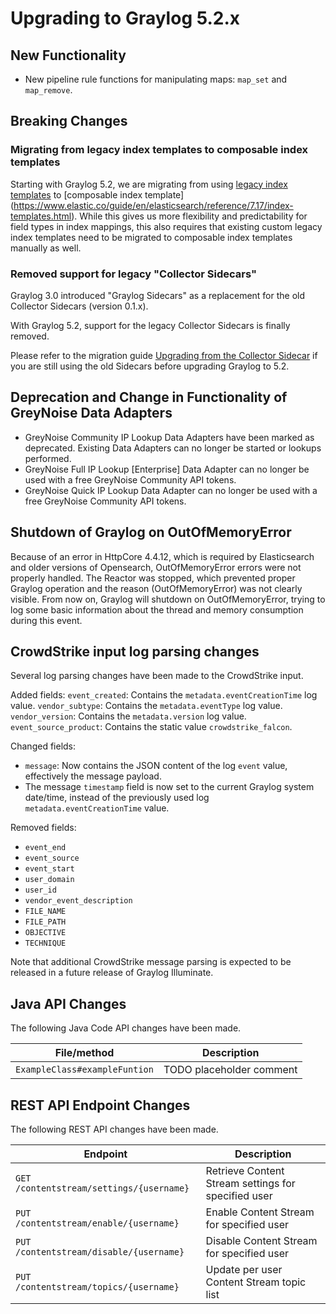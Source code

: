 Upgrading to Graylog 5.2.x
==========================

## New Functionality

- New pipeline rule functions for manipulating maps: `map_set` and `map_remove`.

## Breaking Changes

### Migrating from legacy index templates to composable index templates

Starting with Graylog 5.2, we are migrating from using [legacy index templates](https://www.elastic.co/guide/en/elasticsearch/reference/7.17/indices-templates-v1.html) to [composable index template]
(https://www.elastic.co/guide/en/elasticsearch/reference/7.17/index-templates.html). While this gives us more flexibility and predictability for field types in index mappings, this also requires that existing custom legacy index templates need to be migrated to composable index templates manually as well.

### Removed support for legacy "Collector Sidecars"

Graylog 3.0 introduced "Graylog Sidecars" as a replacement for the old Collector Sidecars (version 0.1.x).

With Graylog 5.2, support for the legacy Collector Sidecars is finally removed.

Please refer to the migration guide [Upgrading from the Collector Sidecar](https://archivedocs.graylog.org/en/3.3/pages/sidecar.html#upgrading-from-the-collector-sidecar) if you are still using the old Sidecars before upgrading Graylog to 5.2.

## Deprecation and Change in Functionality of GreyNoise Data Adapters

- GreyNoise Community IP Lookup Data Adapters have been marked as deprecated. Existing Data Adapters can no longer be
  started or lookups performed.
- GreyNoise Full IP Lookup [Enterprise] Data Adapter can no longer be used with a free GreyNoise Community API tokens.
- GreyNoise Quick IP Lookup Data Adapter can no longer be used with a free GreyNoise Community API tokens.

## Shutdown of Graylog on OutOfMemoryError
Because of an error in HttpCore 4.4.12, which is required by Elasticsearch and older versions of Opensearch, OutOfMemoryError errors were not properly handled.
The Reactor was stopped, which prevented proper Graylog operation and the reason (OutOfMemoryError) was not clearly visible.
From now on, Graylog will shutdown on OutOfMemoryError, trying to log some basic information about the thread and memory consumption during this event.

## CrowdStrike input log parsing changes

Several log parsing changes have been made to the CrowdStrike input.

Added fields:
`event_created`: Contains the `metadata.eventCreationTime` log value.
`vendor_subtype`: Contains the `metadata.eventType` log value.
`vendor_version`: Contains the `metadata.version` log value.
`event_source_product`: Contains the static value `crowdstrike_falcon`.

Changed fields:
- `message`: Now contains the JSON content of the log `event` value, effectively the message payload.
- The message `timestamp` field is now set to the current Graylog system date/time, instead of the previously used log `metadata.eventCreationTime` value.

Removed fields:
- `event_end`
- `event_source`
- `event_start`
- `user_domain`
- `user_id`
- `vendor_event_description`
- `FILE_NAME`
- `FILE_PATH`
- `OBJECTIVE`
- `TECHNIQUE`

Note that additional CrowdStrike message parsing is expected to be released in a future release of Graylog Illuminate.

## Java API Changes
The following Java Code API changes have been made.

| File/method                   | Description                                                     |
|-------------------------------|-----------------------------------------------------------------|
| `ExampleClass#exampleFuntion` | TODO placeholder comment             |


## REST API Endpoint Changes
The following REST API changes have been made.

| Endpoint                                 | Description                                |
|------------------------------------------|--------------------------------------------|
| `GET /contentstream/settings/{username}` | Retrieve Content Stream settings for specified user |
| `PUT /contentstream/enable/{username}`   | Enable Content Stream for specified user   |
| `PUT /contentstream/disable/{username}`  | Disable Content Stream for specified user  |
| `PUT /contentstream/topics/{username}`   | Update per user Content Stream topic list  |



